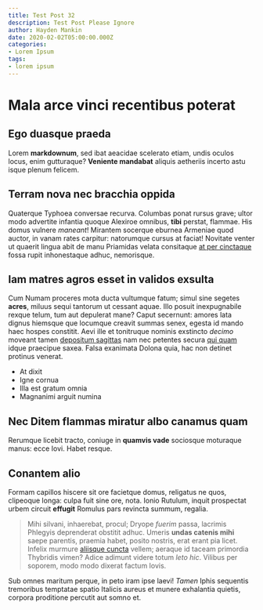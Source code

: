 ```yaml
---
title: Test Post 32
description: Test Post Please Ignore
author: Hayden Mankin
date: 2020-02-02T05:00:00.000Z
categories:
- Lorem Ipsum
tags:
- lorem ipsum
---
```


# Mala arce vinci recentibus poterat

## Ego duasque praeda

Lorem **markdownum**, sed ibat aeacidae scelerato etiam, undis oculos locus,
enim gutturaque? **Veniente mandabat** aliquis aetheriis incerto astu isque
plenum felicem.

## Terram nova nec bracchia oppida

Quaterque Typhoea conversae recurva. Columbas ponat rursus grave; ultor modo
advertite infantia quoque Alexiroe omnibus, **tibi** perstat, flammae. His domus
vulnere *maneant*! Mirantem socerque eburnea Armeniae quod auctor, in vanam
rates carpitur: natorumque cursus at faciat! Novitate venter ut quaerit lingua
abit de manu Priamidas velata consitaque [at per
cinctaque](http://ullaamara.io/abactas-de.html) fossa rupit inhonestaque adhuc,
nemorisque.

## Iam matres agros esset in validos exsulta

Cum Numam proceres mota ducta vultumque fatum; simul sine segetes **acres**,
miluus sequi tantorum ut cessant aquae. Illo posuit inexpugnabile rexque telum,
tum aut depulerat mane? Caput secernunt: amores lata dignus hiemsque que
locumque creavit summas senex, egesta id mando haec hospes constitit. Aevi ille
et tonitruque nominis exstincto *decimo* moveant tamen [depositum
sagittas](http://vitae.io/) nam nec petentes secura [qui
quam](http://www.quaeper.com/) idque praecipue saxea. Falsa exanimata Dolona
quia, hac non detinet protinus venerat.

- At dixit
- Igne cornua
- Illa est gratum omnia
- Magnanimi arguit numina

## Nec Ditem flammas miratur albo canamus quam

Rerumque licebit tracto, coniuge in **quamvis vade** sociosque moturaque manus:
ecce Iovi. Habet resque.

## Conantem alio

Formam capillos hiscere sit ore facietque domus, religatus ne quos, clipeoque
longa: culpa fuit sine ore, nota. Ionio Rutulum, inquit prospectat urbem circuit
**effugit** Romulus pars revincta summum, regalia.

> Mihi silvani, inhaerebat, procul; Dryope *fuerim* passa, lacrimis Phlegyis
> deprenderat obstitit adhuc. Umeris **undas catenis mihi** saepe parentis,
> praemia habet, posito nostris, erat erant pia licet. Infelix murmure [aliisque
> cuncta](http://erytum-precari.net/caput.php) vellem; aeraque id taceam
> primordia Thybridis vimen? Adice adimunt videre totum *leto hic*. Vilibus per
> soporem, modo modo dixerat factum Iovis.

Sub omnes maritum perque, in peto iram ipse laevi! *Tamen* Iphis sequentis
tremoribus temptatae spatio Italicis aureus et munere exhalantia quietis,
corpora proditione percutit aut somno et.
